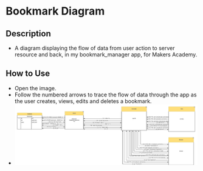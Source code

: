 # Bookmark Diagram

## Description

* A diagram displaying the flow of data from user action to server resource and back, in my bookmark_manager app, for Makers Academy.

## How to Use

* Open the image.
* Follow the numbered arrows to trace the flow of data through the app as the user creates, views, edits and deletes a bookmark.
* ![bookmark_manager diagram](images/2018/10/bookmark-manager-diagram.png)
